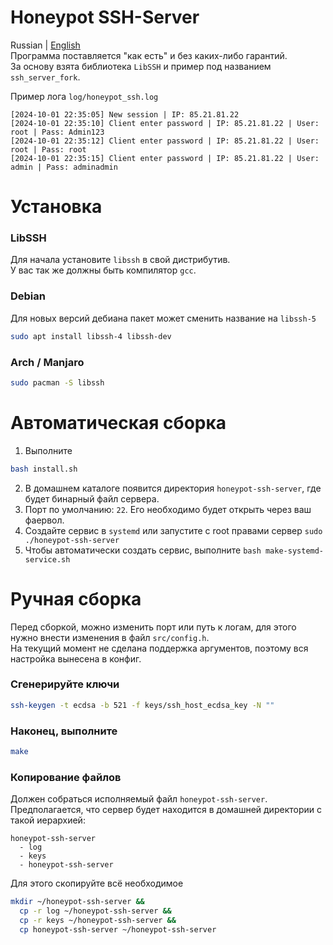 # Honeypot SSH-Server
Russian | [English](README.md)</br>
Программа поставляется "как есть" и без каких-либо гарантий. </br>
За основу взята библиотека `LibSSH` и пример под названием `ssh_server_fork`.

Пример лога `log/honeypot_ssh.log`</br>
```
[2024-10-01 22:35:05] New session | IP: 85.21.81.22
[2024-10-01 22:35:10] Client enter password | IP: 85.21.81.22 | User: root | Pass: Admin123
[2024-10-01 22:35:12] Client enter password | IP: 85.21.81.22 | User: root | Pass: root
[2024-10-01 22:35:15] Client enter password | IP: 85.21.81.22 | User: admin | Pass: adminadmin
```

# Установка
### LibSSH
Для начала установите `libssh` в свой дистрибутив.</br>
У вас так же должны быть компилятор `gcc`.

### Debian
Для новых версий дебиана пакет может сменить название на `libssh-5`
```bash
sudo apt install libssh-4 libssh-dev
```

### Arch / Manjaro
```bash
sudo pacman -S libssh
```

# Автоматическая сборка
1. Выполните
```bash
bash install.sh
```
2. В домашнем каталоге появится директория `honeypot-ssh-server`, где будет бинарный файл сервера.</br>
3. Порт по умолчанию: `22`. Его необходимо будет открыть через ваш фаервол.</br>
4. Создайте сервис в `systemd` или запустите с root правами сервер `sudo ./honeypot-ssh-server`
5. Чтобы автоматически создать сервис, выполните `bash make-systemd-service.sh`

# Ручная сборка
Перед сборкой, можно изменить порт или путь к логам, для этого нужно внести изменения в файл `src/config.h`.</br>
На текущий момент не сделана поддержка аргументов, поэтому вся настройка вынесена в конфиг.</br>

### Сгенерируйте ключи
```bash
ssh-keygen -t ecdsa -b 521 -f keys/ssh_host_ecdsa_key -N ""
```

### Наконец, выполните
```bash
make
```

### Копирование файлов
Должен собраться исполняемый файл `honeypot-ssh-server`.</br>
Предполагается, что сервер будет находится в домашней директории с такой иерархией:</br>
```
honeypot-ssh-server
  - log
  - keys
  - honeypot-ssh-server
```

Для этого скопируйте всё необходимое
```bash
mkdir ~/honeypot-ssh-server &&
  cp -r log ~/honeypot-ssh-server &&
  cp -r keys ~/honeypot-ssh-server &&
  cp honeypot-ssh-server ~/honeypot-ssh-server
```
